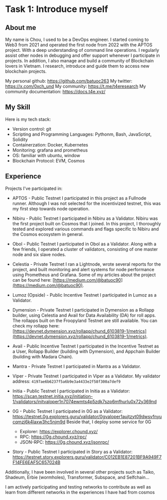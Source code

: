 # Task 1: Introduce myself

## About me
My name is Chou, I used to be a DevOps engineer. I started coming to Web3 from 2021 and operated the first node from 2022 with the APTOS project. With a deep understanding of command line operations. I regularly assist other nodes in debugging and offer support whenever I participate in projects.
In addition, I also manage and build a community of Blockchain lovers in Vietnam. I research, introduce and guide them to access new blockchain projects.

My personal github: https://github.com/batuoc263
My twitter: https://x.com/0xch_und
My community: https://t.me/t4eresearch
My community documentation: https://docs.t4e.xyz/

## My Skill
Here is my tech stack: 
- Version control: git
- Scripting and Programming Languages: Pythonm, Bash, JavaScript, Solidity
- Containerzation: Docker, Kubernetes
- Monitoring: grafana and prometheus
- OS: familiar with ubuntu, window
- Blockchain Protocol: EVM, Cosmos

## Experience
Projects I've participated in:
- APTOS - Public Testnet
I participated in this project as a Fullnode runner. Although I was not selected for the incentivized testnet, this was my first step towards node operation.

- Nibiru - Public Testnet
I participated in Nibiru as a Validator. Nibiru was the first project built on Cosmos that I joined. In this project, I thoroughly tested and explored various commands and flags specific to Nibiru and the Cosmos ecosystem in general.

- Obol - Public Testnet
I participated in Obol as a Validator. Along with a few friends, I operated a cluster of validators, consisting of one master node and six slave nodes.

- Celestia - Private Testnet
I ran a Lightnode, wrote several reports for the project, and built monitoring and alert systems for node performance using Prometheus and Grafana. Some of my articles about the project can be found here: [https://medium.com/@batuoc90](https://medium.com/@batuoc90).

- Lumoz (Opside) - Public Incentive Testnet
I participated in Lumoz as a Validator.

- Dymension - Private Testnet
I participated in Dymension as a Rollapp builder, using Celestia and Avail for Data Availability (DA) for roll apps. The rollapps built on the Froopyland Testnet are still available. You can check my rollapp here: [https://devnet.dymension.xyz/rollapp/chund_6103819-1/metrics](https://devnet.dymension.xyz/rollapp/chund_6103819-1/metrics).

- Avail - Public Incentive Testnet
I participated in the Incentive Testnet as a User, Rollapp Builder (building with Dymension), and Appchain Builder (building with Madara Chain).

- Mantra - Private Testnet
I participated in Mantra as a Validator.

- Viper - Private Testnet
I participated in Viper as a Validator. My validator address: `4197ae6b6237f5a6b9e3a4433e2f58f300a7def9`

- Initia - Public Testnet
I participated in Initia as a Validator: https://scan.testnet.initia.xyz/initiation-1/validators/initvaloper1n7074ewmts4p5zdk7szp6mfhurlu0x72y369nd

- 0G - Public Testnet
I participated in 0G as a Validator: https://testnet.0g.explorers.guru/validator/0gvaloper1aujtzyt09dwsvfnyucqmzj6k4laxw3hc5njm9d
Beside that, I deploy some service for 0G
  + Explorer: https://explorer.chound.xyz/
  + RPC: https://0g.chound.xyz/rpc/
  + JSON-RPC: https://0g.chound.xyz/jsonrpc/

- Story - Public Testnet
I participated in Story as a Validator: https://testnet.story.explorers.guru/validator/C012EB1E87201BF9A949F7F14FE6EAF5C657024B

Additionally, I have been involved in several other projects such as Taiko, Shadeum, Erbie (wormholes), Transformer, Subspace, and Selfchain...

I am actively participating and testing networks to contribute as well as learn from different networks in the experiences I have had from cosmos
